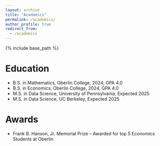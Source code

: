 ```yaml
---
layout: archive
title: "Academics"
permalink: /academics/
author_profile: true
redirect_from:
  - /academics
---
```


{% include base_path %}

Education
======
* B.S. in Mathematics, Oberlin College, 2024, GPA 4.0
* B.S. in Economics, Oberlin College, 2024, GPA 4.0
* M.S. in Data Science, University of Pennsylvania, Expected 2025
* M.S. in Data Science, UC Berkeley, Expected 2025

Awards
======
* Frank B. Hanson, Jr. Memorial Prize – Awarded for top 5 Economics Students at Oberlin
